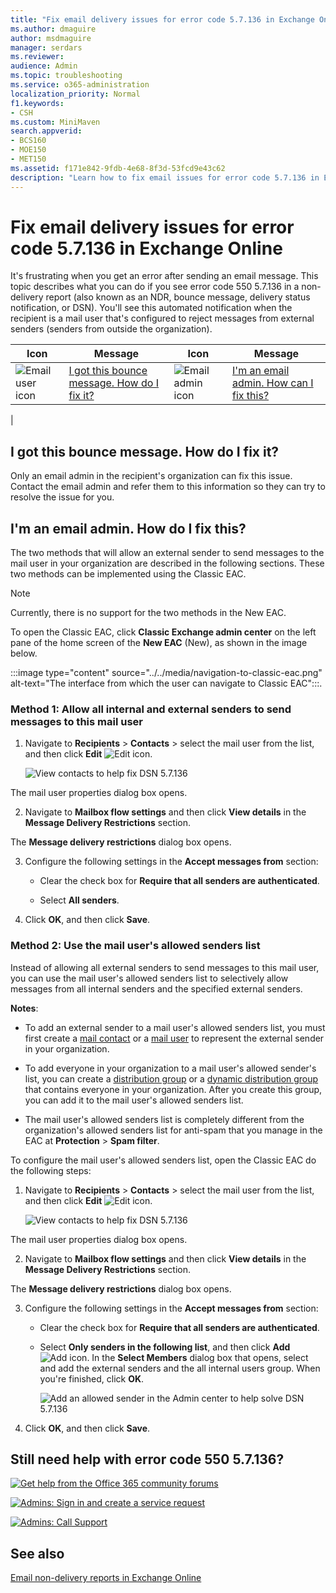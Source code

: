 ```yaml
---
title: "Fix email delivery issues for error code 5.7.136 in Exchange Online"
ms.author: dmaguire
author: msdmaguire
manager: serdars
ms.reviewer: 
audience: Admin
ms.topic: troubleshooting
ms.service: o365-administration
localization_priority: Normal
f1.keywords:
- CSH
ms.custom: MiniMaven
search.appverid:
- BCS160
- MOE150
- MET150
ms.assetid: f171e842-9fdb-4e68-8f3d-53fcd9e43c62
description: "Learn how to fix email issues for error code 5.7.136 in Exchange Online (the mail user recipient is configured to reject messages from external or unauthenticated senders)."
---
```


# Fix email delivery issues for error code 5.7.136 in Exchange Online

It's frustrating when you get an error after sending an email message. This topic describes what you can do if you see error code 550 5.7.136 in a non-delivery report (also known as an NDR, bounce message, delivery status notification, or DSN). You'll see this automated notification when the recipient is a mail user that's configured to reject messages from external senders (senders from outside the organization).

|Icon|Message|Icon|Message|
|---|---|---|---|
|![Email user icon](../../media/31425afd-41a9-435e-aa85-6886277c369b.png)|[I got this bounce message. How do I fix it?](#i-got-this-bounce-message-how-do-i-fix-it)|![Email admin icon](../../media/3d4c569e-b819-4a29-86b1-4b9619cf2acf.png)|[I'm an email admin. How can I fix this?](#im-an-email-admin-how-do-i-fix-this)|
|

## I got this bounce message. How do I fix it?

Only an email admin in the recipient's organization can fix this issue. Contact the email admin and refer them to this information so they can try to resolve the issue for you.

## I'm an email admin. How do I fix this?

The two methods that will allow an external sender to send messages to the mail user in your organization are described in the following sections. These two methods can be implemented using the Classic EAC.

> [!NOTE]
> Currently, there is no support for the two methods in the New EAC.

To open the Classic EAC, click **Classic Exchange admin center** on the left pane of the home screen of the **New EAC** (New), as shown in the image below.

:::image type="content" source="../../media/navigation-to-classic-eac.png" alt-text="The interface from which the user can navigate to Classic EAC":::.

### Method 1: Allow all internal and external senders to send messages to this mail user

1. Navigate to **Recipients** \> **Contacts** > select the mail user from the list, and then click **Edit** ![Edit icon](../../media/ebd260e4-3556-4fb0-b0bb-cc489773042c.gif).

   ![View contacts to help fix DSN 5.7.136](../../media/de84fb82-f697-443b-87f6-b0621dcf8a44.png)

The mail user properties dialog box opens.

2. Navigate to **Mailbox flow settings** and then click **View details** in the **Message Delivery Restrictions** section.

The **Message delivery restrictions** dialog box opens.

3. Configure the following settings in the **Accept messages from** section:

   - Clear the check box for **Require that all senders are authenticated**.

   - Select **All senders**.

4. Click **OK**, and then click **Save**.

### Method 2: Use the mail user's allowed senders list

Instead of allowing all external senders to send messages to this mail user, you can use the mail user's allowed senders list to selectively allow messages from all internal senders and the specified external senders.

**Notes**:

- To add an external sender to a mail user's allowed senders list, you must first create a [mail contact](../../recipients-in-exchange-online/manage-mail-contacts.md) or a [mail user](../../recipients-in-exchange-online/manage-mail-users.md) to represent the external sender in your organization.

- To add everyone in your organization to a mail user's allowed sender's list, you can create a [distribution group](../../recipients-in-exchange-online/manage-distribution-groups/manage-distribution-groups.md) or a [dynamic distribution group](../../recipients-in-exchange-online/manage-dynamic-distribution-groups/manage-dynamic-distribution-groups.md) that contains everyone in your organization. After you create this group, you can add it to the mail user's allowed senders list.

- The mail user's allowed senders list is completely different from the organization's allowed senders list for anti-spam that you manage in the EAC at **Protection** \> **Spam filter**.

To configure the mail user's allowed senders list, open the Classic EAC do the following steps:

1. Navigate to **Recipients** \> **Contacts** > select the mail user from the list, and then click **Edit** ![Edit icon](../../media/ebd260e4-3556-4fb0-b0bb-cc489773042c.gif).

   ![View contacts to help fix DSN 5.7.136](../../media/de84fb82-f697-443b-87f6-b0621dcf8a44.png)

The mail user properties dialog box opens.

2. Navigate to **Mailbox flow settings** and then click **View details** in the **Message Delivery Restrictions** section.

The **Message delivery restrictions** dialog box opens.

3. Configure the following settings in the **Accept messages from** section:

   - Clear the check box for **Require that all senders are authenticated**.

   - Select **Only senders in the following list**, and then click **Add** ![Add icon](../../media/8ee52980-254b-440b-99a2-18d068de62d3.gif). In the **Select Members** dialog box that opens, select and add the external senders and the all internal users group. When you're finished, click **OK**.

     ![Add an allowed sender in the Admin center to help solve DSN 5.7.136](../../media/7306dda2-69dc-4d47-9d40-0fffaea881d6.png)

4. Click **OK**, and then click **Save**.

## Still need help with error code 550 5.7.136?

[![Get help from the Office 365 community forums](../../media/12a746cc-184b-4288-908c-f718ce9c4ba5.png)](https://answers.microsoft.com/)

[![Admins: Sign in and create a service request](../../media/10862798-181d-47a5-ae4f-3f8d5a2874d4.png)](https://admin.microsoft.com/AdminPortal/Home#/support)

[![Admins: Call Support](../../media/9f262e67-e8c9-4fc0-85c2-b3f4cfbc064e.png)](/microsoft-365/Admin/contact-support-for-business-products)

## See also

[Email non-delivery reports in Exchange Online](non-delivery-reports-in-exchange-online.md)